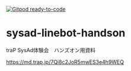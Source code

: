 [![Gitpod ready-to-code](https://img.shields.io/badge/Gitpod-ready--to--code-blue?logo=gitpod)](https://gitpod.io/#https://github.com/s9-sukyu/sysad-linebot-handson)

# sysad-linebot-handson

traP SysAd体験会　ハンズオン用資料

https://md.trap.jp/7Qi8c2JoR5mwES3e4h9WEQ
